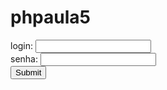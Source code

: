 # phpaula5


<html>
<head>
</head>
<body>
    <form id= "form.login" action = "login.php" method = "POST">
login: <input type="text" name= "login"><br>
senha: <input type="password" name="senha"><br>
       <input type="submit" name="entrar" valve ="entrar"
       valver="entrar">
</form>
</body>
</html>





<?php
$login = $_POST['login'];
$senha = $_POST['senha'];

if ($login == "chuck" && $senha == "noris") {
echo "logado!!";
} else {
   header('location: index.php');
}
?>

